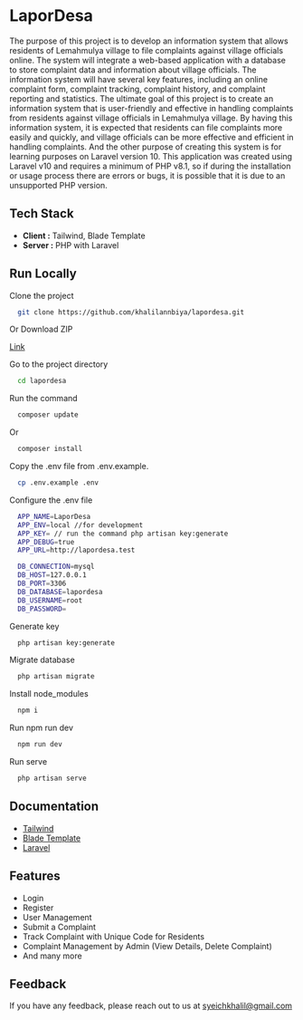 # LaporDesa

The purpose of this project is to develop an information system that allows residents of Lemahmulya village to file complaints against village officials online. The system will integrate a web-based application with a database to store complaint data and information about village officials. The information system will have several key features, including an online complaint form, complaint tracking, complaint history, and complaint reporting and statistics. The ultimate goal of this project is to create an information system that is user-friendly and effective in handling complaints from residents against village officials in Lemahmulya village. By having this information system, it is expected that residents can file complaints more easily and quickly, and village officials can be more effective and efficient in handling complaints. And the other purpose of creating this system is for learning purposes on Laravel version 10. This application was created using Laravel v10 and requires a minimum of PHP v8.1, so if during the installation or usage process there are errors or bugs, it is possible that it is due to an unsupported PHP version.

## Tech Stack

- **Client :** Tailwind, Blade Template
- **Server :** PHP with Laravel


## Run Locally

Clone the project

```bash
  git clone https://github.com/khalilannbiya/lapordesa.git
```

Or Download ZIP

[Link](https://github.com/khalilannbiya/lapordesa/archive/refs/heads/main.zip)

Go to the project directory

```bash
  cd lapordesa
```

Run the command

```bash
  composer update
```

Or

```bash
  composer install
```

Copy the .env file from .env.example.

```bash
  cp .env.example .env
```

Configure the .env file

```bash
  APP_NAME=LaporDesa
  APP_ENV=local //for development
  APP_KEY= // run the command php artisan key:generate
  APP_DEBUG=true
  APP_URL=http://lapordesa.test

  DB_CONNECTION=mysql
  DB_HOST=127.0.0.1
  DB_PORT=3306
  DB_DATABASE=lapordesa
  DB_USERNAME=root
  DB_PASSWORD=
```

Generate key

```bash
  php artisan key:generate
```

Migrate database

```bash
  php artisan migrate
```

Install node_modules

```bash
  npm i
```

Run npm run dev

```bash
  npm run dev
```

Run serve

```bash
  php artisan serve
```
## Documentation

- [Tailwind](https://tailwindcss.com/docs/installation)
- [Blade Template](https://laravel.com/docs/9.x/blade)
- [Laravel](https://laravel.com/docs/9.x)

## Features

- Login
- Register
- User Management
- Submit a Complaint
- Track Complaint with Unique Code for Residents
- Complaint Management by Admin (View Details, Delete Complaint)
- And many more


## Feedback

If you have any feedback, please reach out to us at syeichkhalil@gmail.com
